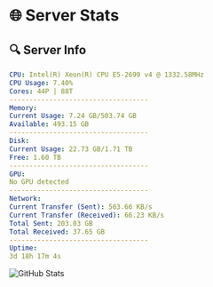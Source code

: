 # 🌐 Server Stats
## 🔍 Server Info
```yaml
CPU: Intel(R) Xeon(R) CPU E5-2699 v4 @ 1332.58MHz
CPU Usage: 7.40%
Cores: 44P | 88T
-----------------------------------
Memory:
Current Usage: 7.24 GB/503.74 GB
Available: 493.15 GB
-----------------------------------
Disk:
Current Usage: 22.73 GB/1.71 TB
Free: 1.60 TB
-----------------------------------
GPU:
No GPU detected
-----------------------------------
Network:
Current Transfer (Sent): 563.66 KB/s
Current Transfer (Received): 66.23 KB/s
Total Sent: 203.03 GB
Total Received: 37.65 GB
-----------------------------------
Uptime:
3d 18h 17m 4s
```
![GitHub Stats](https://img.shields.io/badge/Updated-2025-04-23_11:25:52-blue)